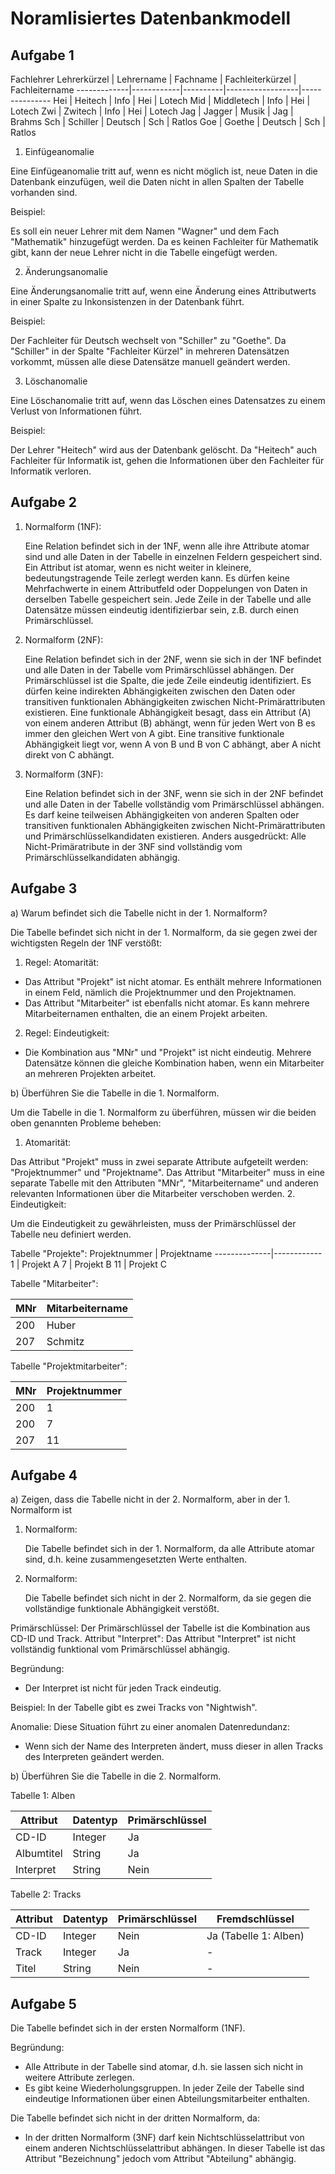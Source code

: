 # Noramlisiertes Datenbankmodell
## Aufgabe 1

Fachlehrer
 Lehrerkürzel | Lehrername | Fachname | Fachleiterkürzel | Fachleitername
-------------|------------|----------|------------------|---------------
Hei | Heitech | Info | Hei | Lotech
Mid | Middletech | Info | Hei | Lotech
Zwi | Zwitech | Info | Hei | Lotech
Jag | Jagger | Musik | Jag | Brahms
Sch | Schiller | Deutsch | Sch | Ratlos
Goe | Goethe | Deutsch | Sch | Ratlos

1. Einfügeanomalie

Eine Einfügeanomalie tritt auf, wenn es nicht möglich ist, neue Daten in die Datenbank einzufügen, weil die Daten nicht in allen Spalten der Tabelle vorhanden sind.

Beispiel:

Es soll ein neuer Lehrer mit dem Namen "Wagner" und dem Fach "Mathematik" hinzugefügt werden.
Da es keinen Fachleiter für Mathematik gibt, kann der neue Lehrer nicht in die Tabelle eingefügt werden.

2. Änderungsanomalie

Eine Änderungsanomalie tritt auf, wenn eine Änderung eines Attributwerts in einer Spalte zu Inkonsistenzen in der Datenbank führt.

Beispiel:

Der Fachleiter für Deutsch wechselt von "Schiller" zu "Goethe".
Da "Schiller" in der Spalte "Fachleiter Kürzel" in mehreren Datensätzen vorkommt, müssen alle diese Datensätze manuell geändert werden.

3. Löschanomalie

Eine Löschanomalie tritt auf, wenn das Löschen eines Datensatzes zu einem Verlust von Informationen führt.

Beispiel:

Der Lehrer "Heitech" wird aus der Datenbank gelöscht.
Da "Heitech" auch Fachleiter für Informatik ist, gehen die Informationen über den Fachleiter für Informatik verloren.

## Aufgabe 2
1. Normalform (1NF):

    Eine Relation befindet sich in der 1NF, wenn alle ihre Attribute atomar sind und alle Daten in der Tabelle in einzelnen Feldern gespeichert sind. Ein Attribut ist atomar, wenn es nicht weiter in kleinere, bedeutungstragende Teile zerlegt werden kann. Es dürfen keine Mehrfachwerte in einem Attributfeld oder Doppelungen von Daten in derselben Tabelle gespeichert sein. Jede Zeile in der Tabelle und alle Datensätze müssen eindeutig identifizierbar sein, z.B. durch einen Primärschlüssel.

2. Normalform (2NF):

    Eine Relation befindet sich in der 2NF, wenn sie sich in der 1NF befindet und alle Daten in der Tabelle vom Primärschlüssel abhängen. Der Primärschlüssel ist die Spalte, die jede Zeile eindeutig identifiziert. Es dürfen keine indirekten Abhängigkeiten zwischen den Daten oder transitiven funktionalen Abhängigkeiten zwischen Nicht-Primärattributen existieren. Eine funktionale Abhängigkeit besagt, dass ein Attribut (A) von einem anderen Attribut (B) abhängt, wenn für jeden Wert von B es immer den gleichen Wert von A gibt. Eine transitive funktionale Abhängigkeit liegt vor, wenn A von B und B von C abhängt, aber A nicht direkt von C abhängt.

3. Normalform (3NF):

    Eine Relation befindet sich in der 3NF, wenn sie sich in der 2NF befindet und alle Daten in der Tabelle vollständig vom Primärschlüssel abhängen. Es darf keine teilweisen Abhängigkeiten von anderen Spalten oder transitiven funktionalen Abhängigkeiten zwischen Nicht-Primärattributen und Primärschlüsselkandidaten existieren. Anders ausgedrückt: Alle Nicht-Primäratribute in der 3NF sind vollständig vom Primärschlüsselkandidaten abhängig.

## Aufgabe 3

a) Warum befindet sich die Tabelle nicht in der 1. Normalform?

Die Tabelle befindet sich nicht in der 1. Normalform, da sie gegen zwei der wichtigsten Regeln der 1NF verstößt:

1. Regel: Atomarität:

- Das Attribut "Projekt" ist nicht atomar. Es enthält mehrere Informationen in einem Feld, nämlich die Projektnummer und den Projektnamen.
- Das Attribut "Mitarbeiter" ist ebenfalls nicht atomar. Es kann mehrere Mitarbeiternamen enthalten, die an einem Projekt arbeiten.
2. Regel: Eindeutigkeit:

- Die Kombination aus "MNr" und "Projekt" ist nicht eindeutig. Mehrere Datensätze können die gleiche Kombination haben, wenn ein Mitarbeiter an mehreren Projekten arbeitet.

b) Überführen Sie die Tabelle in die 1. Normalform.

Um die Tabelle in die 1. Normalform zu überführen, müssen wir die beiden oben genannten Probleme beheben:

1. Atomarität:

Das Attribut "Projekt" muss in zwei separate Attribute aufgeteilt werden: "Projektnummer" und "Projektname".
Das Attribut "Mitarbeiter" muss in eine separate Tabelle mit den Attributen "MNr", "Mitarbeitername" und anderen relevanten Informationen über die Mitarbeiter verschoben werden.
2. Eindeutigkeit:

Um die Eindeutigkeit zu gewährleisten, muss der Primärschlüssel der Tabelle neu definiert werden.

Tabelle "Projekte":
Projektnummer | Projektname
--------------|------------
1 | Projekt A
7 | Projekt B
11 | Projekt C


Tabelle "Mitarbeiter":

MNr | Mitarbeitername
----|---------------
200	| Huber
207	| Schmitz


Tabelle "Projektmitarbeiter":

MNr	| Projektnummer
----|--------------
200	| 1
200	| 7
207	| 11


## Aufgabe 4

a) Zeigen, dass die Tabelle nicht in der 2. Normalform, aber in der 1. Normalform ist
1. Normalform:

    Die Tabelle befindet sich in der 1. Normalform, da alle Attribute atomar sind, d.h. keine zusammengesetzten Werte enthalten.

2. Normalform:

    Die Tabelle befindet sich nicht in der 2. Normalform, da sie gegen die vollständige funktionale Abhängigkeit verstößt.

Primärschlüssel: Der Primärschlüssel der Tabelle ist die Kombination aus CD-ID und Track.
Attribut "Interpret": Das Attribut "Interpret" ist nicht vollständig funktional vom Primärschlüssel abhängig.

Begründung:
- Der Interpret ist nicht für jeden Track eindeutig.

Beispiel: In der Tabelle gibt es zwei Tracks von "Nightwish".

Anomalie:
Diese Situation führt zu einer anomalen Datenredundanz:
- Wenn sich der Name des Interpreten ändert, muss dieser in allen Tracks des Interpreten geändert werden.

b) Überführen Sie die Tabelle in die 2. Normalform.

Tabelle 1: Alben

Attribut | Datentyp | Primärschlüssel
--------|---------|----------------
CD-ID | Integer | Ja
Albumtitel | String | Ja
Interpret | String | Nein

Tabelle 2: Tracks

Attribut | Datentyp | Primärschlüssel | Fremdschlüssel
--------|---------|----------------|--------------
CD-ID | Integer | Nein | Ja (Tabelle 1: Alben)
Track | Integer | Ja | -
Titel | String | Nein | -

## Aufgabe 5
Die Tabelle befindet sich in der ersten Normalform (1NF).

Begründung:

- Alle Attribute in der Tabelle sind atomar, d.h. sie lassen sich nicht in weitere Attribute zerlegen.
- Es gibt keine Wiederholungsgruppen. In jeder Zeile der Tabelle sind eindeutige Informationen über einen Abteilungsmitarbeiter enthalten.

Die Tabelle befindet sich nicht in der dritten Normalform, da:

- In der dritten Normalform (3NF) darf kein Nichtschlüsselattribut von einem anderen Nichtschlüsselattribut abhängen. In dieser Tabelle ist das Attribut "Bezeichnung" jedoch vom Attribut "Abteilung" abhängig.